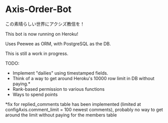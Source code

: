 # Axis-Order-Bot
この素晴らしい世界にアクシズ教信を！

This bot is now running on Heroku! 

Uses Peewee as ORM, with PostgreSQL as the DB.

This is still a work in progress.

TODO: 
- Implement "dailies" using timestamped fields. 
- Think of a way to get around Heroku's 10000 row limit in DB without paying.*
- Rank-based permission to various functions
- Ways to spend points

*fix for replied_comments table has been implemented (limited at configAxis.comment_limit = 100 newest comments), probably no way to get around the limit without paying for the members table
